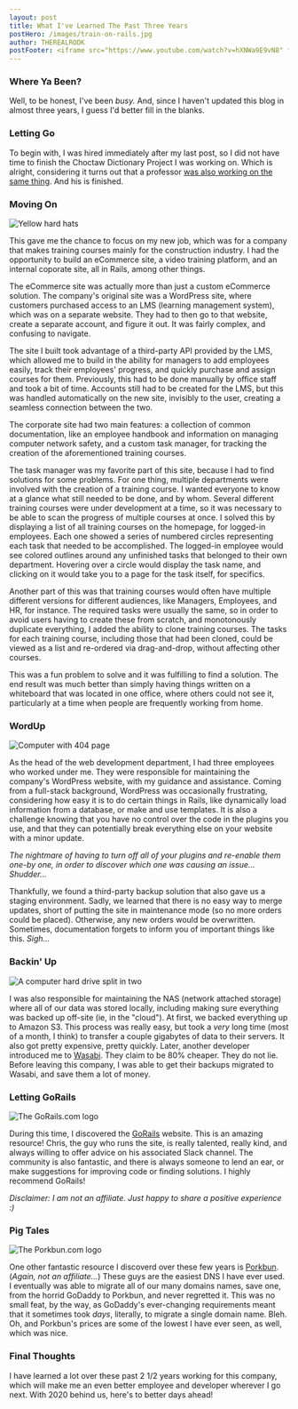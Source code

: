 ```yaml
---
layout: post
title: What I've Learned The Past Three Years
postHero: /images/train-on-rails.jpg
author: THEREALRODK
postFooter: <iframe src="https://www.youtube.com/watch?v=hXNWa9E9vN8" frameborder="0" allow="autoplay; encrypted-media" allowfullscreen></iframe>
---
```


### Where Ya Been?

Well, to be honest, I've been *busy.* And, since I haven't updated this blog in almost three years, I guess I'd better fill in the blanks.

### Letting Go

To begin with, I was hired immediately after my last post, so I did not have time to finish the Choctaw Dictionary Project I was working on. Which is alright, considering it turns out that a professor <a href="https://www.webonary.org/byington-choctaw/" target="_blank" rel="noopener">was also working on the same thing</a>. And his is finished.

### Moving On

<img class="pull-right" src="https://images.unsplash.com/photo-1509453721491-c3af5961df76?ixid=MXwxMjA3fDB8MHxwaG90by1wYWdlfHx8fGVufDB8fHw%3D&ixlib=rb-1.2.1&auto=format&fit=crop&w=2775&q=80" alt="Yellow hard hats" style="max-width: 300px;">

This gave me the chance to focus on my new job, which was for a company that makes training courses mainly for the construction industry. I had the opportunity to build an eCommerce site, a video training platform, and an internal coporate site, all in Rails, among other things.

The eCommerce site was actually more than just a custom eCommerce solution. The company's original site was a WordPress site, where customers purchased access to an LMS (learning management system), which was on a separate website. They had to then go to that website, create a separate account, and figure it out. It was fairly complex, and confusing to navigate.

The site I built took advantage of a third-party API provided by the LMS, which allowed me to build in the ability for managers to add employees easily, track their employees' progress, and quickly purchase and assign courses for them. Previously, this had to be done manually by office staff and took a bit of time. Accounts still had to be created for the LMS, but this was handled automatically on the new site, invisibly to the user, creating a seamless connection between the two.

The corporate site had two main features: a collection of common documentation, like an employee handbook and information on managing computer network safety, and a custom task manager, for tracking the creation of the aforementioned training courses.

The task manager was my favorite part of this site, because I had to find solutions for some problems. For one thing, multiple departments were involved with the creation of a training course. I wanted everyone to know at a glance what still needed to be done, and by whom. Several different training courses were under development at a time, so it was necessary to be able to scan the progress of multiple courses at once. I solved this by displaying a list of all training courses on the homepage, for logged-in employees. Each one showed a series of numbered circles representing each task that needed to be accomplished. The logged-in employee would see colored outlines around any unfinished tasks that belonged to their own department. Hovering over a circle would display the task name, and clicking on it would take you to a page for the task itself, for specifics.

Another part of this was that training courses would often have multiple different versions for different audiences, like Managers, Employees, and HR, for instance. The required tasks were usually the same, so in order to avoid users having to create these from scratch, and monotonously duplicate everything, I added the ability to clone training courses. The tasks for each training course, including those that had been cloned, could be viewed as a list and re-ordered via drag-and-drop, without affecting other courses.

This was a fun problem to solve and it was fulfilling to find a solution. The end result was much better than simply having things written on a whiteboard that was located in one office, where others could not see it, particularly at a time when people are frequently working from home.

### WordUp

<img class="pull-right" src="https://images.unsplash.com/photo-1584824486509-112e4181ff6b?ixid=MXwxMjA3fDB8MHxzZWFyY2h8Mnx8YnJva2VuJTIwY29tcHV0ZXJ8ZW58MHx8MHw%3D&ixlib=rb-1.2.1&auto=format&fit=crop&w=800&q=60" alt="Computer with 404 page" style="max-width: 300px;">

As the head of the web development department, I had three employees who worked under me. They were responsible for maintaining the company's WordPress website, with my guidance and assistance. Coming from a full-stack background, WordPress was occasionally frustrating, considering how easy it is to do certain things in Rails, like dynamically load information from a database, or make and use templates. It is also a challenge knowing that you have no control over the code in the plugins you use, and that they can potentially break everything else on your website with a minor update.

*The nightmare of having to turn off all of your plugins and re-enable them one-by one, in order to discover which one was causing an issue… Shudder…*

Thankfully, we found a third-party backup solution that also gave us a staging environment. Sadly, we learned that there is no easy way to merge updates, short of putting the site in maintenance mode (so no more orders could be placed). Otherwise, any new orders would be overwritten. Sometimes, documentation forgets to inform you of important things like this. *Sigh…*

### Backin' Up

<img class="pull-right" src="https://images.unsplash.com/photo-1562414962-a6b4f966070d?ixid=MXwxMjA3fDB8MHxzZWFyY2h8MTB8fGJhY2t1cHxlbnwwfHwwfA%3D%3D&ixlib=rb-1.2.1&auto=format&fit=crop&w=800&q=60" alt="A computer hard drive split in two" style="max-width: 300px;">

I was also responsible for maintaining the NAS (network attached storage) where all of our data was stored locally, including making sure everything was backed up off-site (ie, in the "cloud"). At first, we backed everything up to Amazon S3. This process was really easy, but took a *very* long time (most of a month, I think) to transfer a couple gigabytes of data to their servers. It also got pretty expensive, pretty quickly. Later, another developer introduced me to <a href="https://wasabi.com/" target="_blank" rel="noopener">Wasabi</a>. They claim to be 80% cheaper. They do not lie. Before leaving this company, I was able to get their backups migrated to Wasabi, and save them a lot of money.

### Letting GoRails

<img class="pull-right" src="https://d2i2nj5el4wq1j.cloudfront.net/assets/logo-a191a70fa781dc8b50cda97f97d8613b74079a5f7775ee51d78b06f4ee2fa9ac.svg" alt="The GoRails.com logo" style="max-width: 300px;">

During this time, I discovered the <a href="https://gorails.com/" target="_blank" rel="noopener">GoRails</a> website. This is an amazing resource! Chris, the guy who runs the site, is really talented, really kind, and always willing to offer advice on his associated Slack channel. The community is also fantastic, and there is always someone to lend an ear, or make suggestions for improving code or finding solutions. I highly recommend GoRails!

*Disclaimer: I am not an affiliate. Just happy to share a positive experience :)*

### Pig Tales

<img class="pull-right" src="https://porkbun.com/partners/logos/porkbun.comphpPkl2eU.svg" alt="The Porkbun.com logo" style="max-width: 300px;">

One other fantastic resource I discoverd over these few years is <a href="https://porkbun.com" target="_blank" rel="noopener">Porkbun</a>. (*Again, not an affiliate…*) These guys are the easiest DNS I have ever used. I eventually was able to migrate all of our many domains names, save one, from the horrid GoDaddy to Porkbun, and never regretted it. This was no small feat, by the way, as GoDaddy's ever-changing requirements meant that it sometimes took _days_, literally, to migrate a single domain name. Bleh. Oh, and Porkbun's prices are some of the lowest I have ever seen, as well, which was nice.

### Final Thoughts

I have learned a lot over these past 2 1/2 years working for this company, which will make me an even better employee and developer wherever I go next. With 2020 behind us, here's to better days ahead!


<!--

Use this to place images within the article. Use the pull-left and pull-right classes for placement.

<img class="pull-left" src="http://placekitten.com/g/400/200"
     alt="kitten">
-->
